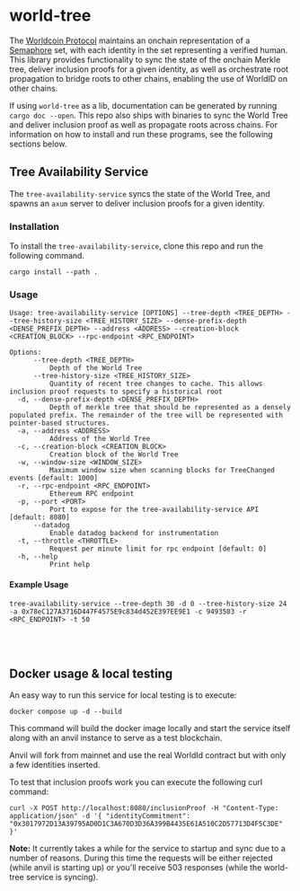 # world-tree

The [Worldcoin Protocol](https://whitepaper.worldcoin.org/technical-implementation#worldcoin-protocol) maintains an onchain representation of a [Semaphore](https://semaphore.pse.dev/docs/introduction) set, with each identity in the set representing a verified human. This library provides functionality to sync the state of the onchain Merkle tree, deliver inclusion proofs for a given identity, as well as orchestrate root propagation to bridge roots to other chains, enabling the use of WorldID on other chains.

If using `world-tree` as a lib, documentation can be generated by running `cargo doc --open`. This repo also ships with binaries to sync the World Tree and deliver inclusion proof as well as propagate roots across chains. For information on how to install and run these programs, see the following sections below.



## Tree Availability Service

The `tree-availability-service` syncs the state of the World Tree, and spawns an `axum` server to deliver inclusion proofs for a given identity.


### Installation
To install the `tree-availability-service`, clone this repo and run the following command.

```
cargo install --path .
```

### Usage

```
Usage: tree-availability-service [OPTIONS] --tree-depth <TREE_DEPTH> --tree-history-size <TREE_HISTORY_SIZE> --dense-prefix-depth <DENSE_PREFIX_DEPTH> --address <ADDRESS> --creation-block <CREATION_BLOCK> --rpc-endpoint <RPC_ENDPOINT>

Options:
      --tree-depth <TREE_DEPTH>
          Depth of the World Tree
      --tree-history-size <TREE_HISTORY_SIZE>
          Quantity of recent tree changes to cache. This allows inclusion proof requests to specify a historical root
  -d, --dense-prefix-depth <DENSE_PREFIX_DEPTH>
          Depth of merkle tree that should be represented as a densely populated prefix. The remainder of the tree will be represented with pointer-based structures.
  -a, --address <ADDRESS>
          Address of the World Tree
  -c, --creation-block <CREATION_BLOCK>
          Creation block of the World Tree
  -w, --window-size <WINDOW_SIZE>
          Maximum window size when scanning blocks for TreeChanged events [default: 1000]
  -r, --rpc-endpoint <RPC_ENDPOINT>
          Ethereum RPC endpoint
  -p, --port <PORT>
          Port to expose for the tree-availability-service API [default: 8080]
      --datadog
          Enable datadog backend for instrumentation
  -t, --throttle <THROTTLE>
          Request per minute limit for rpc endpoint [default: 0]
  -h, --help
          Print help
```

#### Example Usage
```
tree-availability-service --tree-depth 30 -d 0 --tree-history-size 24 -a 0x78eC127A3716D447F4575E9c834d452E397EE9E1 -c 9493503 -r <RPC_ENDPOINT> -t 50
```

<br>
<br>

## Docker usage & local testing
An easy way to run this service for local testing is to execute:

```
docker compose up -d --build
```

This command will build the docker image locally and start the service itself along with an anvil instance to serve as a test blockchain.

Anvil will fork from mainnet and use the real WorldId contract but with only a few identities inserted.

To test that inclusion proofs work you can execute the following curl command:

```
curl -X POST http://localhost:8080/inclusionProof -H "Content-Type: application/json" -d '{ "identityCommitment": "0x3017972D13A39795AD0D1C3A670D3D36A399B4435E61A510C2D57713D4F5C3DE" }'
```

**Note:** It currently takes a while for the service to startup and sync due to a number of reasons. During this time the requests will be either rejected (while anvil is starting up) or you'll receive 503 responses (while the world-tree service is syncing).



